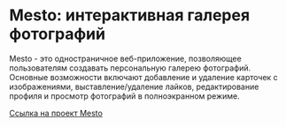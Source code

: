 # Mesto: интерактивная галерея фотографий

Mesto - это одностраничное веб-приложение, позволяющее пользователям создавать персональную галерею фотографий. Основные возможности включают добавление и удаление карточек с изображениями, выставление/удаление лайков, редактирование профиля и просмотр фотографий в полноэкранном режиме.

[Ссылка на проект Mesto](https://violetta-zhukova.github.io/mesto-project-ff/)
